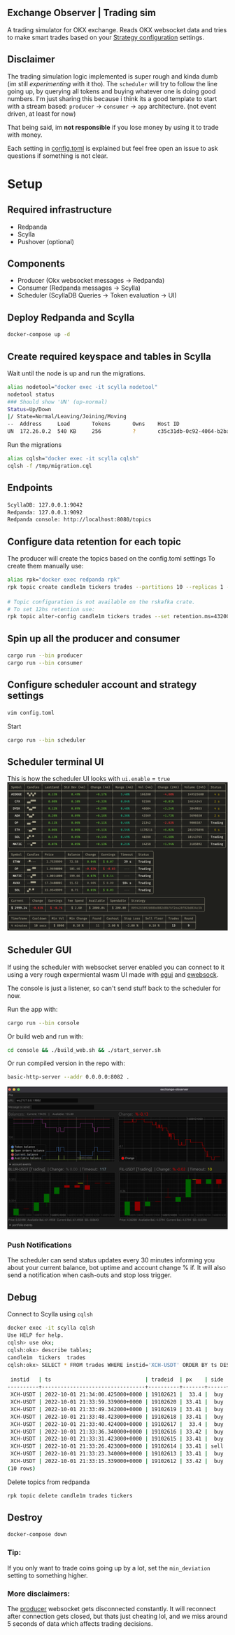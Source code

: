 ## Exchange Observer | Trading sim

A trading simulator for OKX exchange. Reads OKX websocket data and tries to make smart trades based on your [Strategy configuration](config-sample.toml) settings.

## Disclaimer

The trading simulation logic implemented is super rough and kinda dumb (im still _experimenting_ with it tho).
The `scheduler` will try to follow the line going up, by querying all tokens and buying whatever one is doing good numbers.
I'm just sharing this because i think its a good template to start with a stream based: `producer` -> `consumer` -> `app` architecture. (not event driven, at least for now)

That being said, im **not responsible** if you lose money by using it to trade with money.

Each setting in [config.toml](config-sample.toml) is explained but feel free open an issue to ask questions if something is not clear.

# Setup

## Required infrastructure

- Redpanda
- Scylla
- Pushover (optional)

## Components

- Producer (Okx websocket messages -> Redpanda)
- Consumer (Redpanda messages -> Scylla)
- Scheduler (ScyllaDB Queries -> Token evaluation -> UI)

## Deploy Redpanda and Scylla

```bash
docker-compose up -d
```

## Create required keyspace and tables in Scylla

Wait until the node is up and run the migrations.

```bash
alias nodetool="docker exec -it scylla nodetool"
nodetool status
### Should show 'UN' (up-normal)
Status=Up/Down
|/ State=Normal/Leaving/Joining/Moving
--  Address     Load       Tokens       Owns    Host ID                               Rack
UN  172.26.0.2  540 KB     256          ?       c35c31db-0c92-4064-b2ba-2da43fa6e1a0  Rack1
```

Run the migrations

```bash
alias cqlsh="docker exec -it scylla cqlsh"
cqlsh -f /tmp/migration.cql
```

## Endpoints

```bash
ScyllaDB: 127.0.0.1:9042
Redpanda: 127.0.0.1:9092
Redpanda console: http://localhost:8080/topics
```

## Configure data retention for each topic

The producer will create the topics based on the config.toml settings
To create them manually use:

```bash
alias rpk="docker exec redpanda rpk"
rpk topic create candle1m tickers trades --partitions 10 --replicas 1 -c cleanup.policy=compact

# Topic configuration is not available on the rskafka crate.
# To set 12hs retention use:
rpk topic alter-config candle1m tickers trades --set retention.ms=43200000 --brokers localhost
```

## Spin up all the producer and consumer

```bash
cargo run --bin producer
cargo run --bin consumer
```

## Configure scheduler account and strategy settings

```bash
vim config.toml
```

Start

```bash
cargo run --bin scheduler
```

## Scheduler terminal UI

This is how the scheduler UI looks with `ui.enable` = `true`
![exchange-observer ui](./static/ui.png)

## Scheduler GUI

If using the scheduler with websocket server enabled you can connect to it using a very rough expermiental wasm UI made with [egui](https://github.com/emilk/egui) and [ewebsock](https://github.com/rerun-io/ewebsock).

The console is just a listener, so can't send stuff back to the scheduler for now.

Run the app with:

```bash
cargo run --bin console
```

Or build web and run with:

```bash
cd console && ./build_web.sh && ./start_server.sh
```

Or run compiled version in the repo with:

```bash
basic-http-server --addr 0.0.0.0:8082 .
```

![exchange-observer gui](./static/console.png)

### Push Notifications

The scheduler can send status updates every 30 minutes informing you about your current balance, bot uptime and account change % if.
It will also send a notification when cash-outs and stop loss trigger.

## Debug

Connect to Scylla using `cqlsh`

```bash
docker exec -it scylla cqlsh
Use HELP for help.
cqlsh> use okx;
cqlsh:okx> describe tables;
candle1m  tickers  trades
cqlsh:okx> SELECT * FROM trades WHERE instid='XCH-USDT' ORDER BY ts DESC LIMIT 10;

 instid   | ts                              | tradeid  | px    | side | sz
----------+---------------------------------+----------+-------+------+----------
 XCH-USDT | 2022-10-01 21:34:00.425000+0000 | 19102621 |  33.4 |  buy | 0.040482
 XCH-USDT | 2022-10-01 21:33:59.339000+0000 | 19102620 | 33.41 |  buy | 0.132378
 XCH-USDT | 2022-10-01 21:33:49.342000+0000 | 19102619 | 33.41 |  buy | 0.103742
 XCH-USDT | 2022-10-01 21:33:48.423000+0000 | 19102618 | 33.41 |  buy | 0.088245
 XCH-USDT | 2022-10-01 21:33:40.424000+0000 | 19102617 |  33.4 |  buy | 0.103606
 XCH-USDT | 2022-10-01 21:33:36.340000+0000 | 19102616 | 33.42 |  buy | 0.086683
 XCH-USDT | 2022-10-01 21:33:31.423000+0000 | 19102615 | 33.41 |  buy | 0.066893
 XCH-USDT | 2022-10-01 21:33:26.423000+0000 | 19102614 | 33.41 | sell | 0.102778
 XCH-USDT | 2022-10-01 21:33:23.340000+0000 | 19102613 | 33.41 |  buy | 0.043765
 XCH-USDT | 2022-10-01 21:33:15.339000+0000 | 19102612 | 33.42 |  buy | 0.071039
(10 rows)
```

Delete topics from redpanda

```bash
rpk topic delete candle1m trades tickers
```

## Destroy

```bash
docker-compose down
```

### Tip:

If you only want to trade coins going up by a lot, set the `min_deviation` setting to something higher.

### More disclaimers:

The [producer](./producer) websocket gets disconnected constantly.
It will reconnect after connection gets closed, but thats just cheating lol, and we miss around 5 seconds of data which affects trading decisions.
